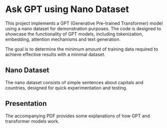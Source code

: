 # Ask GPT using Nano Dataset

This project implements a GPT (Generative Pre-trained Transformer) model using a nano dataset for demonstration purposes. The code is designed to showcase the functionality of GPT models, including tokenization, embedding, attention mechanisms and text generation.

The goal is to determine the minimum amount of training data required to achieve effective results with a minimal dataset.

## Nano Dataset

The nano dataset consists of simple sentences about capitals and countries, designed for quick experimentation and testing.

## Presentation

The accompanying PDF provides some explanations of how GPT and transformer models work.